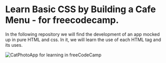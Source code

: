 # Learn Basic CSS by Building a Cafe Menu - for freecodecamp.
In the following repository we will find the development of an app mocked up in pure HTML and css. In it, we will learn the use of each HTML tag and its uses.

<img src="https://github.com/josedavd-07/CatPhotoAppForFreeCodeCamp/assets/134252125/74e1f8c5-9017-41b4-a2f8-ff8633714ba2" alt="CatPhotoApp for learning in freeCodeCamp">

